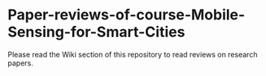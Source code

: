 # Paper-reviews-of-course-Mobile-Sensing-for-Smart-Cities
Please read the Wiki section of this repository to read reviews on research papers.
